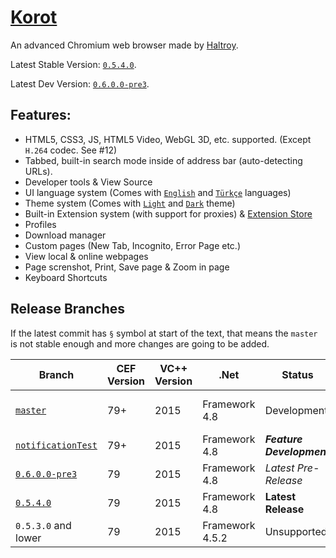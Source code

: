 # [Korot](https://haltroy.com/Korot.html "Korot's Page")
An advanced Chromium web browser made by [Haltroy](https://haltroy.com "Haltroy's Website").

Latest Stable Version: [`0.5.4.0`](https://github.com/Haltroy/Korot/releases/tag/0.5.4.0).

Latest Dev Version: [`0.6.0.0-pre3`](https://github.com/Haltroy/Korot/tree/0.6.0.0-pre3).


## Features:
 - HTML5, CSS3, JS, HTML5 Video, WebGL 3D, etc. supported. (Except `H.264` codec. See #12)
 - Tabbed, built-in search mode inside of address bar (auto-detecting URLs).
 - Developer tools & View Source
 - UI language system (Comes with [`English`](https://haltroy.com/store/Korot/Languages/Haltroy.English/) and [`Türkçe`](https://haltroy.com/store/Korot/Languages/Haltroy.Türkçe/) languages)
 - Theme system (Comes with [`Light`](https://haltroy.com/store/Korot/Themes/Haltroy.KorotLight/) and [`Dark`](https://haltroy.com/store/Korot/Themes/Haltroy.KorotDark/) theme)
 - Built-in Extension system (with support for proxies) & [Extension Store](https://haltroy.com/store/Korot/Extensions/)
 - Profiles
 - Download manager
 - Custom pages (New Tab, Incognito, Error Page etc.)
 - View local & online webpages
 - Page screnshot, Print, Save page & Zoom in page
 - Keyboard Shortcuts
 
 ## Release Branches

 If the latest commit has `§` symbol at start of the text, that means the `master` is not stable enough and more changes are going to be added.

 | Branch                                                              | CEF Version | VC++ Version | .Net | Status | Release Time |
|----------------------------------------------------------------------|------|------|-------|-----------------|-------------------|
| [`master`](https://github.com/haltroy/korot)                      | 79+ | 2015 | Framework 4.8 | Development | Scheduled to ~24.4.2020 |
| [`notificationTest`](https://github.com/Haltroy/Korot/tree/notificationsTest)                      | 79+ | 2015 | Framework 4.8 | _**Feature Development**_ | i have no idea |
| [`0.6.0.0-pre3`](https://github.com/Haltroy/Korot/tree/0.6.0.0-pre3) | 79 | 2015 | Framework 4.8 | *Latest Pre-Release* | 17.4.2020 |
| [`0.5.4.0`](https://github.com/Haltroy/Korot/tree/0.5.4.0) | 79 | 2015 | Framework 4.8 | **Latest Release** | 03.4.2020 |
| `0.5.3.0` and lower | 79 | 2015 | Framework 4.5.2 | Unsupported | Before 03.4.2020 |

